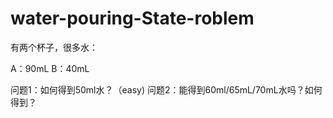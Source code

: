 # water-pouring-State-roblem
有两个杯子，很多水：

A：90mL B：40mL

问题1：如何得到50ml水？（easy) 问题2：能得到60ml/65mL/70mL水吗？如何得到？
